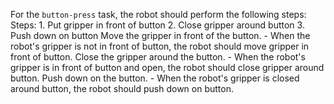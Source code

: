 For the `button-press` task, the robot should perform the following steps:
    Steps:  1. Put gripper in front of button  2. Close gripper around button  3. Push down on button
    Move the gripper in front of the button.
    - When the robot's gripper is not in front of button, the robot should move gripper in front of button.
    Close the gripper around the button.
    - When the robot's gripper is in front of button and open, the robot should close gripper around button.
    Push down on the button.
    - When the robot's gripper is closed around button, the robot should push down on button.